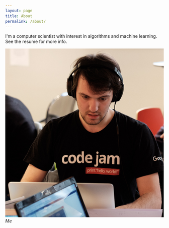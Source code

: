 ```yaml
---
layout: page
title: About
permalink: /about/
---
```


I'm a computer scientist with interest in algorithms and machine learning. See the resume for more info.

![](/assets/images/me.jpg)
*Me*
